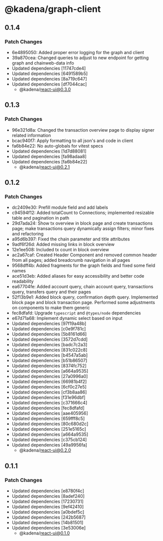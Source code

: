 # @kadena/graph-client

## 0.1.4

### Patch Changes

- 6e4895050: Added proper error logging for the graph and client
- 39a870cea: Changed queries to adjust to new endpoint for getting graph and
  chainweb-data info
- Updated dependencies [11747cde4]
- Updated dependencies [6491589b5]
- Updated dependencies [8a719c647]
- Updated dependencies [df7044cac]
  - @kadena/react-ui@0.3.0

## 0.1.3

### Patch Changes

- 96e321d8a: Changed the transaction overview page to display signer related
  information
- bcac940f7: Apply formatting to all json's and code in client
- fa6b84e22: No auto-globals for vitest specs
- Updated dependencies [1d7d88081]
- Updated dependencies [fa98adaa8]
- Updated dependencies [fa6b84e22]
  - @kadena/react-ui@0.2.1

## 0.1.2

### Patch Changes

- dc2409e30: Prefill module field and add labels
- c94594f12: Added totalCount to Connections; implemented resizable table and
  pagination in path
- 29d7ada24: Show tx overview in block page and create transactions page; make
  transactions query dynamically assign filters; minor fixes and refactoring
- a95d6b397: Fixed the chain parameter and title attributes
- 9adf6f26d: Added missing links in block overview
- 12e1ee508: Included tx count in block overview
- ac2a67caf: Created Header Component and removed common header from all pages;
  added breadcrumb navigation in all pages
- 9568dff4b: Added fragments for the graph fields and fixed some field names
- ace51d3eb: Added aliases for easy accessibility and better code readability
- ea67704fe: Added account query, chain account query, transactions query,
  transfers query and their pages
- 52f13b9e1: Added block query, confirmation depth query. Implemented block page
  and block transaction page. Performed some adjustments on components to make
  them generic
- fec8dfafd: Upgrade `typescript` and `@types/node` dependencies
- e67d71a68: Implement dynamic select based on input
- Updated dependencies [97f19a48b]
- Updated dependencies [c0e9f781c]
- Updated dependencies [5b8161d66]
- Updated dependencies [3572d7cdd]
- Updated dependencies [badc7c2a3]
- Updated dependencies [831c022c8]
- Updated dependencies [b4547a5ab]
- Updated dependencies [b51b86507]
- Updated dependencies [8374fc752]
- Updated dependencies [a664a9535]
- Updated dependencies [27a0996a0]
- Updated dependencies [66981b4f2]
- Updated dependencies [6cf0c27e5]
- Updated dependencies [cf3b8aa86]
- Updated dependencies [f31e96dbf]
- Updated dependencies [c371666c4]
- Updated dependencies [fec8dfafd]
- Updated dependencies [aae405956]
- Updated dependencies [659fff8c5]
- Updated dependencies [80c680d2c]
- Updated dependencies [251e5165c]
- Updated dependencies [a664a9535]
- Updated dependencies [c375cb124]
- Updated dependencies [49a9956fa]
  - @kadena/react-ui@0.2.0

## 0.1.1

### Patch Changes

- Updated dependencies [e8780f4c]
- Updated dependencies [8adef240]
- Updated dependencies [17230731]
- Updated dependencies [9ef42410]
- Updated dependencies [a0bdef5c]
- Updated dependencies [242b5687]
- Updated dependencies [14b81501]
- Updated dependencies [3e53006e]
  - @kadena/react-ui@0.1.0
